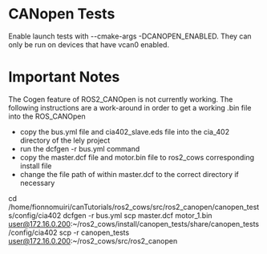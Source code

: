 # CANopen Tests

Enable launch tests with --cmake-args -DCANOPEN_ENABLED.
They can only be run on devices that have vcan0 enabled.


# Important Notes
The Cogen feature of ROS2_CANOpen is not currently working. The following instructions are a work-around in order to get a working .bin file into the ROS_CANOpen

 - copy the bus.yml file and cia402_slave.eds file into the cia_402 directory of the lely project
 - run the dcfgen -r bus.yml command
 - copy the master.dcf file and motor.bin file to ros2_cows corresponding install file
 - change the file path of within master.dcf to the correct directory if necessary

 cd /home/fionnomuiri/canTutorials/ros2_cows/src/ros2_canopen/canopen_tests/config/cia402
 dcfgen -r bus.yml
 scp master.dcf motor_1.bin user@172.16.0.200:~/ros2_cows/install/canopen_tests/share/canopen_tests/config/cia402
 scp -r canopen_tests user@172.16.0.200:~/ros2_cows/src/ros2_canopen

